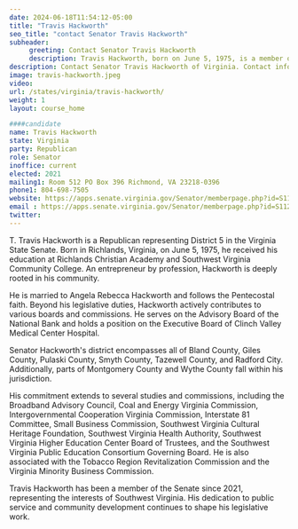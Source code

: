 ```yaml
---
date: 2024-06-18T11:54:12-05:00
title: "Travis Hackworth"
seo_title: "contact Senator Travis Hackworth"
subheader:
     greeting: Contact Senator Travis Hackworth
     description: Travis Hackworth, born on June 5, 1975, is a member of the Republican Party and an American politician serving in the Virginia State Senate, representing District 5. He assumed office on January 10, 2024.
description: Contact Senator Travis Hackworth of Virginia. Contact information for Travis Hackworth includes email address, phone number, and mailing address.
image: travis-hackworth.jpeg
video:
url: /states/virginia/travis-hackworth/
weight: 1
layout: course_home

####candidate
name: Travis Hackworth
state: Virginia
party: Republican
role: Senator
inoffice: current
elected: 2021
mailing1: Room 512 PO Box 396 Richmond, VA 23218-0396
phone1: 804-698-7505
website: https://apps.senate.virginia.gov/Senator/memberpage.php?id=S112/
email : https://apps.senate.virginia.gov/Senator/memberpage.php?id=S112/
twitter: 
---
```

T. Travis Hackworth is a Republican representing District 5 in the Virginia State Senate. Born in Richlands, Virginia, on June 5, 1975, he received his education at Richlands Christian Academy and Southwest Virginia Community College. An entrepreneur by profession, Hackworth is deeply rooted in his community.

He is married to Angela Rebecca Hackworth and follows the Pentecostal faith. Beyond his legislative duties, Hackworth actively contributes to various boards and commissions. He serves on the Advisory Board of the National Bank and holds a position on the Executive Board of Clinch Valley Medical Center Hospital.

Senator Hackworth's district encompasses all of Bland County, Giles County, Pulaski County, Smyth County, Tazewell County, and Radford City. Additionally, parts of Montgomery County and Wythe County fall within his jurisdiction.

His commitment extends to several studies and commissions, including the Broadband Advisory Council, Coal and Energy Virginia Commission, Intergovernmental Cooperation Virginia Commission, Interstate 81 Committee, Small Business Commission, Southwest Virginia Cultural Heritage Foundation, Southwest Virginia Health Authority, Southwest Virginia Higher Education Center Board of Trustees, and the Southwest Virginia Public Education Consortium Governing Board. He is also associated with the Tobacco Region Revitalization Commission and the Virginia Minority Business Commission.

Travis Hackworth has been a member of the Senate since 2021, representing the interests of Southwest Virginia. His dedication to public service and community development continues to shape his legislative work.

